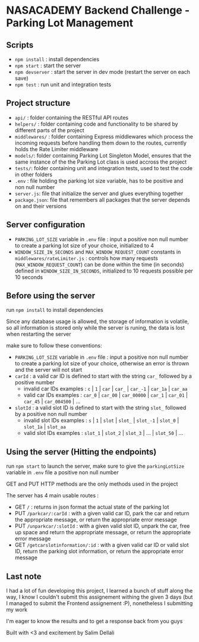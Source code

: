 # NASACADEMY Backend Challenge - Parking Lot Management

## Scripts

- `npm install` : install dependencies
- `npm start` : start the server
- `npm devserver` : start the server in dev mode (restart the server on each save)
- `npm test` : run unit and integration tests

## Project structure

- `api/` : folder containing the RESTful API routes
- `helpers/` : folder containing code and functionality to be shared by different parts of the project
- `middlewares/` : folder containing Express middlewares which process the incoming requests before handling them down to the routes, currently holds the Rate Limiter middleware
- `models/`: folder containing Parking Lot Singleton Model, ensures that the same instance of the the Parking Lot class is used accross the project
- `tests/`: folder containing unit and integration tests, used to test the code in other folders
- `.env` : file holding the parking lot size variable, has to be positive and non null number
- `server.js`: file that initialize the server and glues everything together
- `package.json`: file that remembers all packages that the server depends on and their versions

## Server configuration

- `PARKING_LOT_SIZE` variable in `.env` file : input a positive non null number to create a parking lot size of your choice, initialized to 4
- `WINDOW_SIZE_IN_SECONDS` and `MAX_WINDOW_REQUEST_COUNT` constants in `middlewares/rateLimiter.js` : controls how many requests (`MAX_WINDOW_REQUEST_COUNT`) can be done within the time (in seconds) defined in `WINDOW_SIZE_IN_SECONDS`, initialized to 10 requests possible per 10 seconds

## Before using the server

run `npm install` to install dependencies

Since any database usage is allowed, the storage of information is volatile, so all information is stored only while the server is runing, the data is lost when restarting the server

make sure to follow these conventions:

- `PARKING_LOT_SIZE` variable in `.env` file : input a positive non null number to create a parking lot size of your choice, otherwise an error is thrown and the server will not start
- `carId` : a valid car ID is defined to start with the string `car_` followed by a positive number
  - invalid car IDs examples : `c` | `1` | `car` | `car_` | `car_-1` | `car_1a` | `car_aa`
  - valid car IDs examples : `car_0` | `car_00` | `car_00000` | `car_1` | `car_01` | `car_45` | `car_004500` | ...
- `slotId` : a valid slot ID is defined to start with the string `slot_` followed by a positive non null number
  - invalid slot IDs examples : `s` | `1` | `slot` | `slot_` | `slot_-1` | `slot_0` | `slot_1a` | `slot_aa`
  - valid slot IDs examples : `slot_1` | `slot_2` | `slot_3` | ... | `slot_50` | ...

## Using the server (Hitting the endpoints)

run `npm start` to launch the server, make sure to give the `parkingLotSize` variable in `.env` file a positive non null number

GET and PUT HTTP methods are the only methods used in the project

The server has 4 main usable routes :

- GET `/` : returns in json format the actual state of the parking lot
- PUT `/parkcar/:carId` : with a given valid car ID, park the car and return the appropriate message, or return the appropriate error message
- PUT `/unparkcar/:slotId` : with a given valid slot ID, unpark the car, free up space and return the appropriate message, or return the appropriate error message
- GET `/getcarslotinformation/:id` : with a given valid car ID or valid slot ID, return the parking slot information, or return the appropriate error message

## Last note

I had a lot of fun developing this project, I learned a bunch of stuff along the way, I know I couldn't submit this assignement withing the given 3 days (but I managed to submit the Frontend assignement :P), nonetheless I submitting my work

I'm eager to know the results and to get a response back from you guys

Built with <3 and excitement by Salim Dellali
